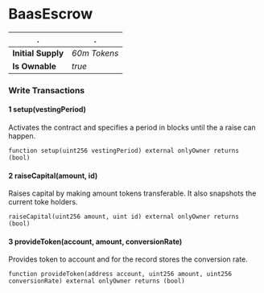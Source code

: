 # BaasEscrow


. | .
--- | --- 
**Initial Supply** | *60m Tokens* 
**Is Ownable** | *true*

### Write Transactions

#### 1 setup(vestingPeriod)
Activates the contract and specifies a period in blocks until the a raise can happen.

    function setup(uint256 vestingPeriod) external onlyOwner returns (bool)

#### 2 raiseCapital(amount, id)
Raises capital by making amount tokens transferable. It also snapshots the current
toke holders.
     
    raiseCapital(uint256 amount, uint id) external onlyOwner returns (bool) 
         
#### 3 provideToken(account, amount, conversionRate)
Provides token to account and for the record stores the conversion rate.

    function provideToken(address account, uint256 amount, uint256 conversionRate) external onlyOwner returns (bool) 